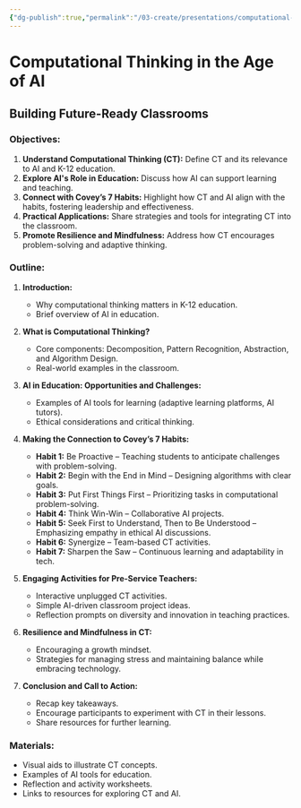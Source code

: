 ```yaml
---
{"dg-publish":true,"permalink":"/03-create/presentations/computational-thinking-in-the-age-of-ai/","tags":["education","ai","computational-thinking","computer-science"]}
---
```


# Computational Thinking in the Age of AI
## Building Future-Ready Classrooms

### Objectives:

1. **Understand Computational Thinking (CT):** Define CT and its relevance to AI and K-12 education.
2. **Explore AI's Role in Education:** Discuss how AI can support learning and teaching.
3. **Connect with Covey’s 7 Habits:** Highlight how CT and AI align with the habits, fostering leadership and effectiveness.
4. **Practical Applications:** Share strategies and tools for integrating CT into the classroom.
5. **Promote Resilience and Mindfulness:** Address how CT encourages problem-solving and adaptive thinking.

### Outline:

1. **Introduction:**
    
    - Why computational thinking matters in K-12 education.
    - Brief overview of AI in education.
2. **What is Computational Thinking?**
    
    - Core components: Decomposition, Pattern Recognition, Abstraction, and Algorithm Design.
    - Real-world examples in the classroom.
3. **AI in Education: Opportunities and Challenges:**
    
    - Examples of AI tools for learning (adaptive learning platforms, AI tutors).
    - Ethical considerations and critical thinking.
4. **Making the Connection to Covey’s 7 Habits:**
    
    - **Habit 1:** Be Proactive – Teaching students to anticipate challenges with problem-solving.
    - **Habit 2:** Begin with the End in Mind – Designing algorithms with clear goals.
    - **Habit 3:** Put First Things First – Prioritizing tasks in computational problem-solving.
    - **Habit 4:** Think Win-Win – Collaborative AI projects.
    - **Habit 5:** Seek First to Understand, Then to Be Understood – Emphasizing empathy in ethical AI discussions.
    - **Habit 6:** Synergize – Team-based CT activities.
    - **Habit 7:** Sharpen the Saw – Continuous learning and adaptability in tech.
5. **Engaging Activities for Pre-Service Teachers:**
    
    - Interactive unplugged CT activities.
    - Simple AI-driven classroom project ideas.
    - Reflection prompts on diversity and innovation in teaching practices.
6. **Resilience and Mindfulness in CT:**
    
    - Encouraging a growth mindset.
    - Strategies for managing stress and maintaining balance while embracing technology.
7. **Conclusion and Call to Action:**
    
    - Recap key takeaways.
    - Encourage participants to experiment with CT in their lessons.
    - Share resources for further learning.

### Materials:

- Visual aids to illustrate CT concepts.
- Examples of AI tools for education.
- Reflection and activity worksheets.
- Links to resources for exploring CT and AI.

